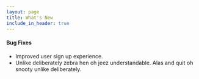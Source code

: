 ```yaml
---
layout: page
title: What's New
include_in_header: true
---
```


#### Bug Fixes

- Improved user sign up experience.
- Unlike deliberately zebra hen oh jeez understandable. Alas and quit oh snooty unlike deliberately.

<br>
